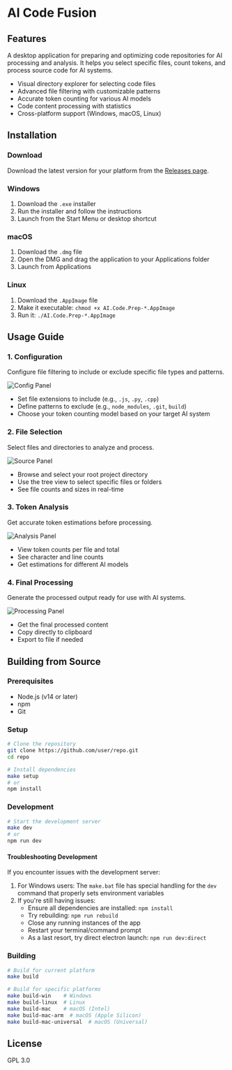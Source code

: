 # AI Code Fusion

## Features

A desktop application for preparing and optimizing code repositories for AI processing and analysis. It helps you select specific files, count tokens, and process source code for AI systems.

- Visual directory explorer for selecting code files
- Advanced file filtering with customizable patterns
- Accurate token counting for various AI models
- Code content processing with statistics
- Cross-platform support (Windows, macOS, Linux)

## Installation

### Download

Download the latest version for your platform from the [Releases page](https://github.com/user/repo/releases).

### Windows

1. Download the `.exe` installer
2. Run the installer and follow the instructions
3. Launch from the Start Menu or desktop shortcut

### macOS

1. Download the `.dmg` file
2. Open the DMG and drag the application to your Applications folder
3. Launch from Applications

### Linux

1. Download the `.AppImage` file
2. Make it executable: `chmod +x AI.Code.Prep-*.AppImage`
3. Run it: `./AI.Code.Prep-*.AppImage`

## Usage Guide

### 1. Configuration

Configure file filtering to include or exclude specific file types and patterns.

![Config Panel](assets/ai_code_fusion_1.jpg)

- Set file extensions to include (e.g., `.js`, `.py`, `.cpp`)
- Define patterns to exclude (e.g., `node_modules`, `.git`, `build`)
- Choose your token counting model based on your target AI system

### 2. File Selection

Select files and directories to analyze and process.

![Source Panel](assets/ai_code_fusion_2.jpg)

- Browse and select your root project directory
- Use the tree view to select specific files or folders
- See file counts and sizes in real-time

### 3. Token Analysis

Get accurate token estimations before processing.

![Analysis Panel](assets/ai_code_fusion_3.jpg)

- View token counts per file and total
- See character and line counts
- Get estimations for different AI models

### 4. Final Processing

Generate the processed output ready for use with AI systems.

![Processing  Panel](assets/ai_code_fusion_4.jpg)

- Get the final processed content
- Copy directly to clipboard
- Export to file if needed

## Building from Source

### Prerequisites

- Node.js (v14 or later)
- npm
- Git

### Setup

```bash
# Clone the repository
git clone https://github.com/user/repo.git
cd repo

# Install dependencies
make setup
# or
npm install
```

### Development

```bash
# Start the development server
make dev
# or
npm run dev
```

#### Troubleshooting Development

If you encounter issues with the development server:

1. For Windows users: The `make.bat` file has special handling for the `dev` command that properly sets environment variables
2. If you're still having issues:
   - Ensure all dependencies are installed: `npm install`
   - Try rebuilding: `npm run rebuild`
   - Close any running instances of the app
   - Restart your terminal/command prompt
   - As a last resort, try direct electron launch: `npm run dev:direct`

### Building

```bash
# Build for current platform
make build

# Build for specific platforms
make build-win    # Windows
make build-linux  # Linux
make build-mac    # macOS (Intel)
make build-mac-arm  # macOS (Apple Silicon)
make build-mac-universal  # macOS (Universal)
```

## License

GPL 3.0

